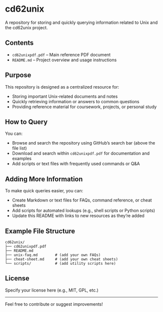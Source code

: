 # cd62unix

A repository for storing and quickly querying information related to Unix and the cd62unix project.

## Contents

- `cd62unixpdf.pdf` – Main reference PDF document
- `README.md` – Project overview and usage instructions

## Purpose

This repository is designed as a centralized resource for:
- Storing important Unix-related documents and notes
- Quickly retrieving information or answers to common questions
- Providing reference material for coursework, projects, or personal study

## How to Query

You can:
- Browse and search the repository using GitHub’s search bar (above the file list)
- Download and search within `cd62unixpdf.pdf` for documentation and examples
- Add scripts or text files with frequently used commands or Q&A

## Adding More Information

To make quick queries easier, you can:
- Create Markdown or text files for FAQs, command reference, or cheat sheets
- Add scripts for automated lookups (e.g., shell scripts or Python scripts)
- Update this README with links to new resources as they’re added

## Example File Structure

```
cd62unix/
├── cd62unixpdf.pdf
├── README.md
├── unix-faq.md        # (add your own FAQs)
├── cheat-sheet.md     # (add your own cheat sheets)
└── scripts/           # (add utility scripts here)
```

## License

Specify your license here (e.g., MIT, GPL, etc.)

---

Feel free to contribute or suggest improvements!

